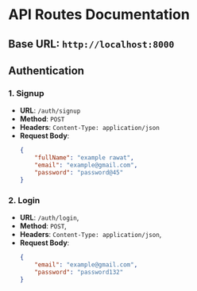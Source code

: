 # API Routes Documentation

## Base URL: `http://localhost:8000`

## Authentication

### 1. Signup

- **URL**: `/auth/signup`
- **Method**: `POST`
- **Headers**: `Content-Type: application/json`
- **Request Body**:
    ```json
    {
        "fullName": "example rawat",
        "email": "example@gmail.com",
        "password": "password@45"
    }
    ```

### 2. Login

- **URL**: `/auth/login`,
- **Method**: `POST`,
- **Headers**: `Content-Type: application/json`,
- **Request Body**:
    ```json
    {
        "email": "example@gmail.com",
        "password": "password132"
    }
    ```
